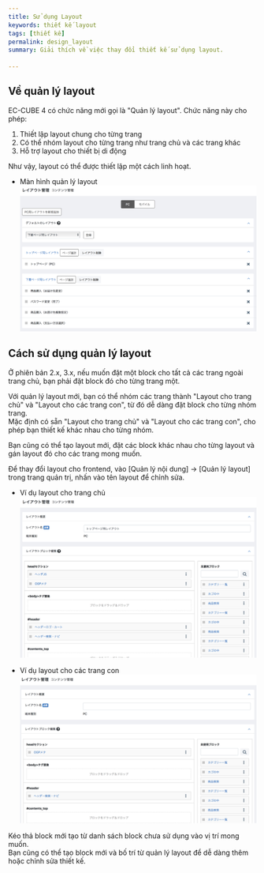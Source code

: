 ```yaml
---
title: Sử dụng Layout
keywords: thiết kế layout
tags: [thiết kế]
permalink: design_layout
summary: Giải thích về việc thay đổi thiết kế sử dụng layout.

---
```


## Về quản lý layout
EC-CUBE 4 có chức năng mới gọi là "Quản lý layout". Chức năng này cho phép:

1. Thiết lập layout chung cho từng trang  
1. Có thể nhóm layout cho từng trang như trang chủ và các trang khác  
1. Hỗ trợ layout cho thiết bị di động

Như vậy, layout có thể được thiết lập một cách linh hoạt.

* Màn hình quản lý layout  
![Quản lý layout](./images/design/design-layout-01.png)


## Cách sử dụng quản lý layout

Ở phiên bản 2.x, 3.x, nếu muốn đặt một block cho tất cả các trang ngoài trang chủ, bạn phải đặt block đó cho từng trang một.

Với quản lý layout mới, bạn có thể nhóm các trang thành "Layout cho trang chủ" và "Layout cho các trang con", từ đó dễ dàng đặt block cho từng nhóm trang.  
Mặc định có sẵn "Layout cho trang chủ" và "Layout cho các trang con", cho phép bạn thiết kế khác nhau cho từng nhóm.

Bạn cũng có thể tạo layout mới, đặt các block khác nhau cho từng layout và gán layout đó cho các trang mong muốn.

Để thay đổi layout cho frontend, vào [Quản lý nội dung] → [Quản lý layout] trong trang quản trị, nhấn vào tên layout để chỉnh sửa.

* Ví dụ layout cho trang chủ  
![Quản lý layout](./images/design/design-layout-02.png)


* Ví dụ layout cho các trang con  
![Quản lý layout](./images/design/design-layout-03.png)

Kéo thả block mới tạo từ danh sách block chưa sử dụng vào vị trí mong muốn.  
Bạn cũng có thể tạo block mới và bố trí từ quản lý layout để dễ dàng thêm hoặc chỉnh sửa thiết kế.